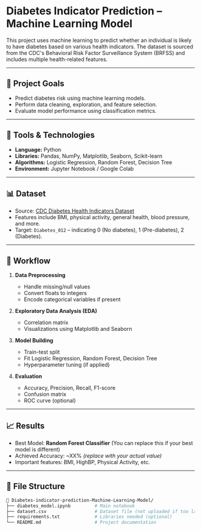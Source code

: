 # Diabetes Indicator Prediction – Machine Learning Model

This project uses machine learning to predict whether an individual is likely to have diabetes based on various health indicators. 
The dataset is sourced from the CDC's Behavioral Risk Factor Surveillance System (BRFSS) and includes multiple health-related features.

---

## 📌 Project Goals

- Predict diabetes risk using machine learning models.
- Perform data cleaning, exploration, and feature selection.
- Evaluate model performance using classification metrics.

---

## 🧰 Tools & Technologies

- **Language:** Python
- **Libraries:** Pandas, NumPy, Matplotlib, Seaborn, Scikit-learn
- **Algorithms:** Logistic Regression, Random Forest, Decision Tree
- **Environment:** Jupyter Notebook / Google Colab

---

## 📊 Dataset

- Source: [CDC Diabetes Health Indicators Dataset](https://archive.ics.uci.edu/ml/datasets/diabetes+130-us+hospitals+for+years+1999-2008)
- Features include BMI, physical activity, general health, blood pressure, and more.
- Target: `Diabetes_012` – indicating 0 (No diabetes), 1 (Pre-diabetes), 2 (Diabetes).

---

## 🧪 Workflow

1. **Data Preprocessing**
   - Handle missing/null values
   - Convert floats to integers
   - Encode categorical variables if present

2. **Exploratory Data Analysis (EDA)**
   - Correlation matrix
   - Visualizations using Matplotlib and Seaborn

3. **Model Building**
   - Train-test split
   - Fit Logistic Regression, Random Forest, Decision Tree
   - Hyperparameter tuning (if applied)

4. **Evaluation**
   - Accuracy, Precision, Recall, F1-score
   - Confusion matrix
   - ROC curve (optional)

---

## 📈 Results

- Best Model: **Random Forest Classifier** (You can replace this if your best model is different)
- Achieved Accuracy: ~XX% *(replace with your actual value)*
- Important features: BMI, HighBP, Physical Activity, etc.

---

## 📂 File Structure

```bash
📁 Diabetes-indicator-prediction-Machine-Learning-Model/
├── diabetes_model.ipynb         # Main notebook
├── dataset.csv                  # Dataset file (not uploaded if too large)
├── requirements.txt             # Libraries needed (optional)
└── README.md                    # Project documentation
